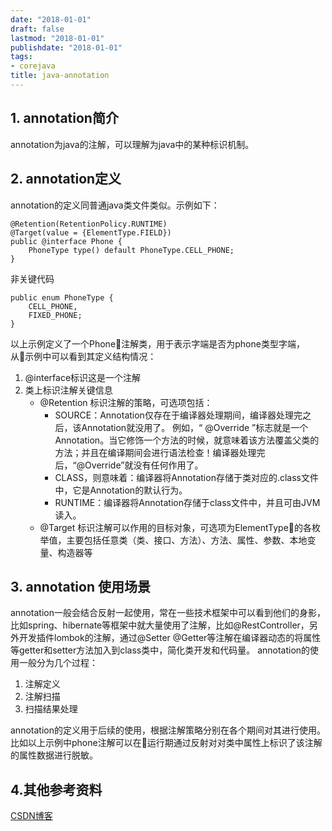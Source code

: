```yaml
---
date: "2018-01-01"
draft: false
lastmod: "2018-01-01"
publishdate: "2018-01-01"
tags:
- corejava
title: java-annotation
---
```


## 1. annotation简介
annotation为java的注解，可以理解为java中的某种标识机制。

## 2. annotation定义
annotation的定义同普通java类文件类似。示例如下：
```
@Retention(RetentionPolicy.RUNTIME)
@Target(value = {ElementType.FIELD})
public @interface Phone {
    PhoneType type() default PhoneType.CELL_PHONE;
}
```
非关键代码
```
public enum PhoneType {
    CELL_PHONE,
    FIXED_PHONE;
}
```

以上示例定义了一个Phone注解类，用于表示字端是否为phone类型字端，从示例中可以看到其定义结构情况：
1. @interface标识这是一个注解
2. 类上标识注解关键信息
    * @Retention 标识注解的策略，可选项包括：
        * SOURCE：Annotation仅存在于编译器处理期间，编译器处理完之后，该Annotation就没用了。
          例如，“ @Override ”标志就是一个Annotation。当它修饰一个方法的时候，就意味着该方法覆盖父类的方法；并且在编译期间会进行语法检查！编译器处理完后，“@Override”就没有任何作用了。
        * CLASS，则意味着：编译器将Annotation存储于类对应的.class文件中，它是Annotation的默认行为。
        * RUNTIME：编译器将Annotation存储于class文件中，并且可由JVM读入。
    * @Target 标识注解可以作用的目标对象，可选项为ElementType的各枚举值，主要包括任意类（类、接口、方法）、方法、属性、参数、本地变量、构造器等

## 3. annotation 使用场景
annotation一般会结合反射一起使用，常在一些技术框架中可以看到他们的身影，比如spring、hibernate等框架中就大量使用了注解，比如@RestController，另外开发插件lombok的注解，通过@Setter @Getter等注解在编译器动态的将属性等getter和setter方法加入到class类中，简化类开发和代码量。
annotation的使用一般分为几个过程：
1. 注解定义
2. 注解扫描
3. 扫描结果处理

annotation的定义用于后续的使用，根据注解策略分别在各个期间对其进行使用。比如以上示例中phone注解可以在运行期通过反射对对类中属性上标识了该注解的属性数据进行脱敏。

## 4.其他参考资料
[CSDN博客](https://www.cnblogs.com/skywang12345/p/3344137.html)